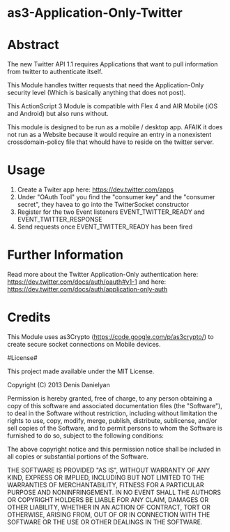 as3-Application-Only-Twitter
============================


# Abstract #
The new Twitter API 1.1 requires Applications that want to pull information from twitter to authenticate itself. 

This Module handles twitter requests that need the Application-Only security level (Which is basically anything that does not post).

This ActionScript 3 Module is compatible with Flex 4 and AIR Mobile (iOS and Android) but also runs without.

This module is designed to be run as a mobile / desktop app. AFAIK it does not run as a Website because it would require an entry in a nonexistent crossdomain-policy file that whould have to reside on the twitter server.

# Usage #
1. Create a Twiter app here: https://dev.twitter.com/apps
2. Under "OAuth Tool" you find the "consumer key" and the "consumer secret", they havea to go into the TwitterSocket constructor
3. Register for the two Event listeners EVENT_TWITTER_READY and EVENT_TWITTER_RESPONSE
4. Send requests once EVENT_TWITTER_READY has been fired

# Further Information #
Read more about the Twitter Application-Only authentication here:
https://dev.twitter.com/docs/auth/oauth#v1-1
and here:
https://dev.twitter.com/docs/auth/application-only-auth

# Credits #
This Module uses as3Crypto (https://code.google.com/p/as3crypto/) to create secure socket connections on Mobile devices.

#License#

This project made available under the MIT License.

Copyright (C) 2013 Denis Danielyan

Permission is hereby granted, free of charge, to any person obtaining a copy of this software and associated documentation files (the "Software"), to deal in the Software without restriction, including without limitation the rights to use, copy, modify, merge, publish, distribute, sublicense, and/or sell copies of the Software, and to permit persons to whom the Software is furnished to do so, subject to the following conditions:

The above copyright notice and this permission notice shall be included in all copies or substantial portions of the Software.

THE SOFTWARE IS PROVIDED "AS IS", WITHOUT WARRANTY OF ANY KIND, EXPRESS OR IMPLIED, INCLUDING BUT NOT LIMITED TO THE WARRANTIES OF MERCHANTABILITY, FITNESS FOR A PARTICULAR PURPOSE AND NONINFRINGEMENT. IN NO EVENT SHALL THE AUTHORS OR COPYRIGHT HOLDERS BE LIABLE FOR ANY CLAIM, DAMAGES OR OTHER LIABILITY, WHETHER IN AN ACTION OF CONTRACT, TORT OR OTHERWISE, ARISING FROM, OUT OF OR IN CONNECTION WITH THE SOFTWARE OR THE USE OR OTHER DEALINGS IN THE SOFTWARE.
